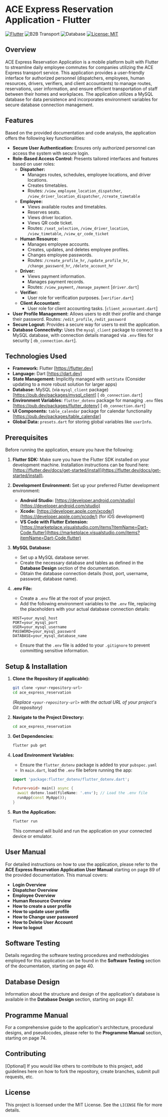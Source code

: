 # ACE Express Reservation Application - Flutter

[![Flutter](https://img.shields.io/badge/Flutter-%2302569B.svg?style=flat&logo=flutter&logoColor=white)](https://flutter.dev)
![B2B Transport](https://img.shields.io/badge/Service-B2B%20Transport-informational)
![Database](https://img.shields.io/badge/DB-MySQL-4479A1)
[![License: MIT](https://img.shields.io/badge/License-MIT-yellow.svg)](https://opensource.org/licenses/MIT)

## Overview

ACE Express Reservation Application is a mobile platform built with Flutter to streamline daily employee commutes for companies utilizing the ACE Express transport service. This application provides a user-friendly interface for authorized personnel (dispatchers, employees, human resources, drivers, verifiers, and client accountants) to manage routes, reservations, user information, and ensure efficient transportation of staff between their homes and workplaces. The application utilizes a MySQL database for data persistence and incorporates environment variables for secure database connection management.

## Features

Based on the provided documentation and code analysis, the application offers the following key functionalities:

* **Secure User Authentication:** Ensures only authorized personnel can access the system with secure login.
* **Role-Based Access Control:** Presents tailored interfaces and features based on user roles:
    * **Dispatcher:**
        * Manages routes, schedules, employee locations, and driver locations.
        * Creates timetables.
        * Routes: `/view_employee_location_dispatcher`, `/view_driver_location_dispatcher`, `/create_timetable`
    * **Employee:**
        * Views available routes and timetables.
        * Reserves seats.
        * Views driver location.
        * Views QR code ticket.
        * Routes: `/seat_selection`, `/view_driver_location`, `/view_timetable`, `/view_qr_code_ticket`
    * **Human Resource:**
        * Manages employee accounts.
        * Creates, updates, and deletes employee profiles.
        * Changes employee passwords.
        * Routes: `/create_profile_hr`, `/update_profile_hr`, `/change_password_hr`, `/delete_account_hr`
    * **Driver:**
        * Views payment information.
        * Manages payment records.
        * Routes: `/view_payment`, `/manage_payment` [`driver.dart`]
    * **Verifier:**
        * User role for verification purposes. [`verifier.dart`]
    * **Client Accountant:**
        * User role for client accounting tasks. [`client_accountant.dart`]
* **User Profile Management:** Allows users to edit their profile and change their password. Routes: `/edit_profile`, `/edit_password`
* **Secure Logout:** Provides a secure way for users to exit the application.
* **Database Connectivity:** Uses the `mysql_client` package to connect to a MySQL database, with connection details managed via `.env` files for security [ `db_connection.dart`].

## Technologies Used

* **Framework:** Flutter [https://flutter.dev]
* **Language:** Dart [https://dart.dev]
* **State Management:** Implicitly managed with `setState` (Consider updating to a more robust solution for larger apps)
* **Database:** MySQL (via `mysql_client` package) [https://pub.dev/packages/mysql_client] [ `db_connection.dart`]
* **Environment Variables:** `flutter_dotenv` package for managing `.env` files [https://pub.dev/packages/flutter_dotenv] [ `db_connection.dart`]
* **UI Components:** `table_calendar` package for calendar functionality [https://pub.dev/packages/table_calendar]
* **Global Data:** `presets.dart` for storing global variables like `userInfo`.

## Prerequisites

Before running the application, ensure you have the following:

1.  **Flutter SDK:** Make sure you have the Flutter SDK installed on your development machine. Installation instructions can be found here: [https://flutter.dev/docs/get-started/install](https://flutter.dev/docs/get-started/install).
2.  **Development Environment:** Set up your preferred Flutter development environment:
    * **Android Studio:** [https://developer.android.com/studio](https://developer.android.com/studio)
    * **Xcode:** [https://developer.apple.com/xcode/](https://developer.apple.com/xcode/) (for iOS development)
    * **VS Code with Flutter Extension:** [https://marketplace.visualstudio.com/items?itemName=Dart-Code.flutter](https://marketplace.visualstudio.com/items?itemName=Dart-Code.flutter)
3.  **MySQL Database:**
    * Set up a MySQL database server.
    * Create the necessary database and tables as defined in the **Database Design** section of the documentation.
    * Obtain the database connection details (host, port, username, password, database name).
4.  **.env File:**
    * Create a `.env` file at the root of your project.
    * Add the following environment variables to the `.env` file, replacing the placeholders with your actual database connection details:

    ```
    HOST=your_mysql_host
    PORT=your_mysql_port
    USER=your_mysql_username
    PASSWORD=your_mysql_password
    DATABASE=your_mysql_database_name
    ```

    * Ensure that the `.env` file is added to your `.gitignore` to prevent committing sensitive information.

## Setup & Installation

1.  **Clone the Repository (if applicable):**

    ```bash
    git clone <your-repository-url>
    cd ace_express_reservation
    ```

    *(Replace `<your-repository-url>` with the actual URL of your project's Git repository)*

2.  **Navigate to the Project Directory:**

    ```bash
    cd ace_express_reservation
    ```

3.  **Get Dependencies:**

    ```bash
    flutter pub get
    ```

4.  **Load Environment Variables:**

    * Ensure the `flutter_dotenv` package is added to your `pubspec.yaml`
    * In `main.dart`, load the `.env` file before running the app:

    ```dart
    import 'package:flutter_dotenv/flutter_dotenv.dart';

    Future<void> main() async {
      await dotenv.load(fileName: '.env'); // Load the .env file
      runApp(const MyApp());
    }
    ```

5.  **Run the Application:**

    ```bash
    flutter run
    ```

    This command will build and run the application on your connected device or emulator.

## User Manual

For detailed instructions on how to use the application, please refer to the **ACE Express Reservation Application User Manual** starting on page 89 of the provided documentation. This manual covers:

* **Login Overview**
* **Dispatcher Overview**
* **Employee Overview**
* **Human Resource Overview**
* **How to create a user profile**
* **How to update user profile**
* **How to Change user password**
* **How to Delete User Account**
* **How to logout**

## Software Testing

Details regarding the software testing procedures and methodologies employed for this application can be found in the **Software Testing** section of the documentation, starting on page 40.

## Database Design

Information about the structure and design of the application's database is available in the **Database Design** section, starting on page 87.

## Programme Manual

For a comprehensive guide to the application's architecture, procedural designs, and pseudocodes, please refer to the **Programme Manual** section, starting on page 74.

## Contributing

[Optional] If you would like others to contribute to this project, add guidelines here on how to fork the repository, create branches, submit pull requests, etc.

## License

This project is licensed under the MIT License. See the `LICENSE` file for more details.
